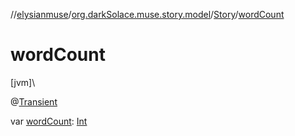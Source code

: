 //[elysianmuse](../../../index.md)/[org.darkSolace.muse.story.model](../index.md)/[Story](index.md)/[wordCount](word-count.md)

# wordCount

[jvm]\

@[Transient](https://kotlinlang.org/api/latest/jvm/stdlib/kotlin.jvm/-transient/index.html)

var [wordCount](word-count.md): [Int](https://kotlinlang.org/api/latest/jvm/stdlib/kotlin/-int/index.html)
